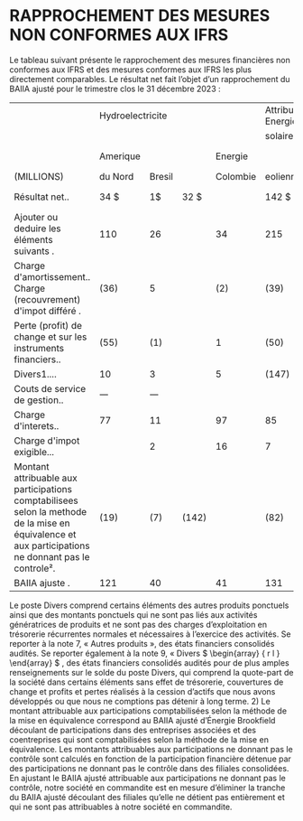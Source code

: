 # RAPPROCHEMENT DES MESURES NON CONFORMES AUX IFRS  

Le tableau suivant présente le rapprochement des mesures financières non conformes aux IFRS et des mesures conformes aux IFRS les plus directement comparables. Le résultat net fait l’objet d’un rapprochement du BAIIA ajusté pour le trimestre clos le 31 décembre 2023 :  

<html><body><table><tr><td></td><td colspan="4">Hydroelectricite</td><td colspan="4">Attribuable aux porteurs de parts Energie</td><td></td><td></td></tr><tr><td></td><td colspan="4"></td><td colspan="4">solaire destinée</td><td colspan="4"></td></tr><tr><td></td><td>Amerique</td><td></td><td></td><td>Energie</td><td></td><td>res eaux</td><td>deiset Energie</td><td>Solutions</td><td></td><td>Siege</td><td></td></tr><tr><td>(MILLIONS)</td><td>du Nord</td><td>Bresil</td><td></td><td>Colombie</td><td>eolienne</td><td>publics</td><td>stockage</td><td>durables</td><td></td><td>social</td><td>Total</td></tr><tr><td>Résultat net..</td><td>34 $</td><td>1$</td><td>32 $</td><td></td><td>142 $</td><td>190 $</td><td>(100)$</td><td></td><td></td><td>(79) $</td><td>264 $</td></tr><tr><td>Ajouter ou deduire les éléments suivants .</td><td>110</td><td>26</td><td></td><td>34</td><td>215</td><td>98</td><td>28</td><td></td><td></td><td>、</td><td>517</td></tr><tr><td>Charge d'amortissement.. Charge (recouvrement) d'impot différé .</td><td>(36)</td><td>5</td><td></td><td>(2)</td><td>(39)</td><td>(31)</td><td>(41)</td><td></td><td></td><td>(7)</td><td>(151)</td></tr><tr><td>Perte (profit) de change et sur les instruments financiers..</td><td>(55)</td><td>(1)</td><td></td><td>1</td><td>(50)</td><td>38</td><td>35</td><td></td><td></td><td>19</td><td>(70)</td></tr><tr><td>Divers1....</td><td>10</td><td>3</td><td></td><td>5</td><td>(147)</td><td>(158)</td><td>90</td><td></td><td></td><td>(9)</td><td>(223)</td></tr><tr><td>Couts de service de gestion..</td><td>一</td><td>一</td><td></td><td></td><td></td><td></td><td></td><td></td><td></td><td>50</td><td>50</td></tr><tr><td>Charge d'interets..</td><td>77</td><td>11</td><td></td><td>97</td><td>85</td><td>96</td><td>27</td><td></td><td></td><td>49</td><td>461</td></tr><tr><td>Charge d'impot exigible...</td><td></td><td>2</td><td></td><td>16</td><td>7</td><td>6</td><td></td><td></td><td></td><td>8</td><td>39</td></tr><tr><td>Montant attribuable aux participations comptabilisees selon la methode de la mise en équivalence et aux participations ne donnant pas le controle².</td><td>(19)</td><td>(7)</td><td>(142)</td><td></td><td>(82)</td><td>(118)</td><td>3</td><td></td><td></td><td>(25)</td><td>(357)</td></tr><tr><td>BAIIA ajuste .</td><td>121</td><td>40</td><td></td><td>41</td><td>131</td><td>121</td><td>42</td><td></td><td></td><td></td><td>530</td></tr></table></body></html>  

Le poste Divers comprend certains éléments des autres produits ponctuels ainsi que des montants ponctuels qui ne sont pas liés aux activités génératrices de produits et ne sont pas des charges d’exploitation en trésorerie récurrentes normales et nécessaires à l’exercice des activités. Se reporter à la note 7, « Autres produits », des états financiers consolidés audités. Se reporter également à la note 9, « Divers $ \begin{array} { r l } \end{array}  $ , des états financiers consolidés audités pour de plus amples renseignements sur le solde du poste Divers, qui comprend la quote-part de la société dans certains éléments sans effet de trésorerie, couvertures de change et profits et pertes réalisés à la cession d’actifs que nous avons développés ou que nous ne comptions pas détenir à long terme. 2) Le montant attribuable aux participations comptabilisées selon la méthode de la mise en équivalence correspond au BAIIA ajusté d’Énergie Brookfield découlant de participations dans des entreprises associées et des coentreprises qui sont comptabilisées selon la méthode de la mise en équivalence. Les montants attribuables aux participations ne donnant pas le contrôle sont calculés en fonction de la participation financière détenue par des participations ne donnant pas le contrôle dans des filiales consolidées. En ajustant le BAIIA ajusté attribuable aux participations ne donnant pas le contrôle, notre société en commandite est en mesure d’éliminer la tranche du BAIIA ajusté découlant des filiales qu’elle ne détient pas entièrement et qui ne sont pas attribuables à notre société en commandite.  